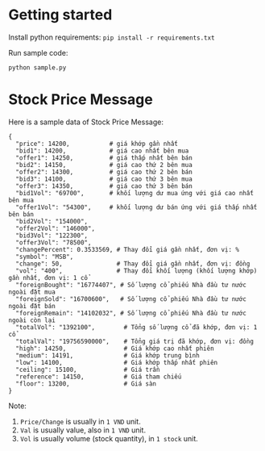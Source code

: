 # Getting started
Install python requirements:
``` pip install -r requirements.txt ```

Run sample code:
```
python sample.py
```

# Stock Price Message

Here is a sample data of Stock Price Message:
```
{
  "price": 14200,           # giá khớp gần nhất
  "bid1": 14200,            # giá cao nhất bên mua
  "offer1": 14250,          # giá thấp nhất bên bán
  "bid2": 14150,            # giá cao thứ 2 bên mua
  "offer2": 14300,          # giá cao thứ 2 bên bán
  "bid3": 14100,            # giá cao thứ 3 bên mua
  "offer3": 14350,          # giá cao thứ 3 bên bán
  "bid1Vol": "69700",       # khối lượng dư mua ứng với giá cao nhất bên mua
  "offer1Vol": "54300",     # khối lượng dư bán ứng với giá thấp nhất bên bán
  "bid2Vol": "154000",
  "offer2Vol": "146000",
  "bid3Vol": "122300",
  "offer3Vol": "78500",
  "changePercent": 0.3533569, # Thay đổi giá gần nhất, đơn vị: %
  "symbol": "MSB",
  "change": 50,               # Thay đổi giá gần nhất, đơn vị: đồng
  "vol": "400",               # Thay đổi khối lượng (khối lượng khớp) gần nhất, đơn vị: 1 cổ
  "foreignBought": "16774407", # Số lượng cổ phiếu Nhà đầu tư nước ngoài đặt mua
  "foreignSold": "16700600",   # Số lượng cổ phiếu Nhà đầu tư nước ngoài đặt bán
  "foreignRemain": "14102032", # Số lượng cổ phiếu Nhà đầu tư nước ngoài còn lại
  "totalVol": "1392100",        # Tổng số lượng cổ đã khớp, đơn vị: 1 cổ
  "totalVal": "19756590000",    # Tổng giá trị đã khớp, đơn vị: đồng
  "high": 14250,                # Giá khớp cao nhất phiên
  "medium": 14191,              # Giá khớp trung bình
  "low": 14100,                 # Giá khớp thấp nhất phiên
  "ceiling": 15100,             # Giá trần
  "reference": 14150,           # Giá tham chiếu
  "floor": 13200,               # Giá sàn
}
```

Note:
1. `Price/Change` is usually in `1 VND` unit.
2. `Val` is usually value, also in `1 VND` unit.
3. `Vol` is usually volume (stock quantity), in `1 stock` unit.